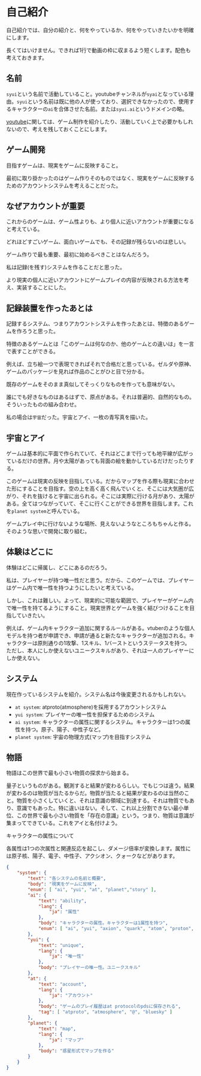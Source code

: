 # 自己紹介

自己紹介では、自分の紹介と、何をやっているか、何をやっていきたいかを明確にします。

長くてはいけません。できれば1行で動画の枠に収まるよう短くします。配色も考えておきます。

## 名前

`syui`という名前で活動していること。youtubeチャンネルが`syai`となっている理由。`syui`という名前は既に他の人が使っており、選択できなかったので、使用するキャラクターの`ai`を合体させた名前。または`syui.ai`というドメインの略。

[youtube](/project/01_youtube.html)に関しては、ゲーム制作を紹介したり、活動していく上で必要かもしれないので、考えを残しておくことにします。

## ゲーム開発

目指すゲームは、現実をゲームに反映すること。

最初に取り掛かったのはゲーム作りそのものではなく、現実をゲームに反映するためのアカウントシステムを考えることだった。

## なぜアカウントが重要

これからのゲームは、ゲーム性よりも、より個人に近いアカウントが重要になると考えている。

どれほどすごいゲーム、面白いゲームでも、その記録が残らないのは悲しい。

ゲーム作りで最も重要、最初に始めるべきことはなんだろう。

私は記録(を残す)システムを作ることだと思った。

より現実の個人に近いアカウントにゲームプレイの内容が反映される方法を考え、実装することにした。

## 記録装置を作ったあとは

記録するシステム、つまりアカウントシステムを作ったあとは、特徴のあるゲームを作ろうと思った。

特徴のあるゲームとは「このゲームは何なのか、他のゲームとの違いは」を一言で表すことができる。

例えば、立ち絵一つで表現できればそれで合格だと思っている。ゼルダや原神、ゲームのパッケージを見れば作品のことがひと目で分かる。

既存のゲームをそのまま真似してそっくりなものを作っても意味がない。

誰にでも好きなものはあるはずで、原点がある。それは普遍的、自然的なもの。そういったものの組み合わせ。

私の場合は`宇宙`だった。宇宙とアイ、一枚の青写真を描いた。

## 宇宙とアイ

ゲームは基本的に平面で作られていて、それはどこまで行っても地平線が広がっているだけの世界。月や太陽があっても背面の絵を動かしているだけだったりする。

このゲームは現実の反映を目指している。だからマップを作る際も現実に合わせた形にすることを目指す。空の上を高く高く飛んでいくと、そこには大気圏が広がり、それを抜けると宇宙に出られる。そこには実際に行ける月があり、太陽がある。全てはつながっていて、そこに行くことができる世界を目指します。これを`planet system`と呼んでいる。

ゲームプレイ中に行けないような場所、見えないようなところもちゃんと作る。そのような思いで開発に取り組む。

## 体験はどこに

体験はどこに帰属し、どこにあるのだろう。

私は、プレイヤーが持つ唯一性だと思う。だから、このゲームでは、プレイヤーはゲーム内で唯一性を持つようにしたいと考えている。

しかし、これは難しい。よって、現実的に可能な範囲で、プレイヤーがゲーム内で唯一性を持てるようにすること。現実世界とゲームを強く結びつけることを目指していきたい。

例えば、ゲーム内キャラクター追加に関するルールがある。vtuberのような個人モデルを持つ者が申請でき、申請が通ると新たなキャラクターが追加される。キャラクターは原則通りの1攻撃、1スキル、1バーストというステータスを持つ。ただし、本人にしか使えないユニークスキルがあり、それは一人のプレイヤーにしか使えない。

## システム

現在作っているシステムを紹介。システム名は今後変更されるかもしれない。

- `at system`: atproto(atmosphere)を採用するアカウントシステム
- `yui system`: プレイヤーの唯一性を担保するためのシステム
- `ai system`: キャラクターの属性に関するシステム。キャラクターは1つの属性を持つ。原子、陽子、中性子など。
- `planet system`: 宇宙の物理方式(マップ)を目指すシステム

## 物語

物語はこの世界で最も小さい物質の探求から始まる。

量子というものがある。観測すると結果が変わるらしい。でもじつは違う。結果が変わるのは物質が当たるからだ。物質が当たると結果が変わるのは当然のこと。物質を小さくしていくと、それは意識の領域に到達する。それは物質でもあり、意識でもあった。特に違いはない。そして、これ以上分割できない最小単位、この世界で最も小さい物質を「存在の意識」という。つまり、物質は意識が集まってできている。これをアイと名付けよう。

キャラクターの属性について

各属性は1つの次属性と関連反応を起こし、ダメージ倍率が変換します。属性には原子核、陽子、電子、中性子、アクシオン、クォークなどがあります。

```json
{
	"system": {
		"text": "各システムの名前と概要",
		"body": "現実をゲームに反映",
		"enum": [ "ai", "yui", "at", "planet","story" ],
		"ai": {
			"text": "ability",
			"lang": {
				"ja": "属性"
			},
			"body": "キャラクターの属性。キャラクターは1属性を持つ",
			"enum": [ "ai", "yui", "axion", "quark", "atom", "proton", "neutron", "atomic", "electron" ]
		},
		"yui": {
			"text": "unique",
			"lang": {
				"ja": "唯一性"
			},
			"body": "プレイヤーの唯一性。ユニークスキル"
		},
		"at": {
			"text": "account",
			"lang": {
				"ja": "アカウント"
			},
			"body": "ゲームのプレイ履歴はat protocolのpdsに保存される",
			"tag": [ "atproto", "atmosphere", "@", "bluesky" ]
		},
		"planet": {
			"text": "map",
			"lang": {
				"ja": "マップ"
			},
			"body": "惑星形式でマップを作る"
		}
	}
}
```


